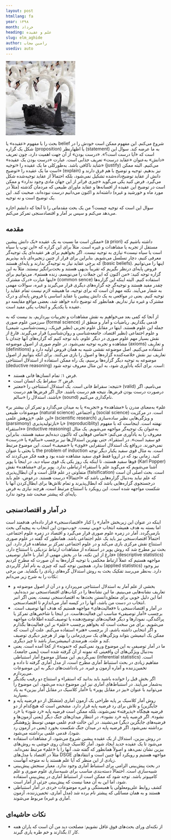 ```yaml
---
layout: post
htmllang: fa
year: ۱۳۹۸
month: خرداد
heading: ‌علم و عقیده
slug: elm_aghide
author: رامین مجاب
usediv: auto
---
```


![fig](/assets/imgs/blackswan.jpg)

بحث را با مفهوم «عقیده» یا belief شروع می‌کنم. این مفهوم ممکن است خودش را در شکل یک گزاره (proposition) یا اظهارنظر (statement) به ما عرضه کند. سوال این است که «آیا درست است؟». «درست بودن» از آن جهت اهمیت دارد، چون تعریف «دانش» به‌عنوان «عقاید درست» تعریف جذابی است.
عبارت «درست بودن یک عقیده» شاید ناکافی باشد. به‌طورکلی ما یک عقیده را «توجیه» (justify) می‌کنیم. البته ممکن است ما یک عقیده را «توضیح» (explain) نیز بدهیم. توجیه و توضیح با هم فرق دارند و دانش از عقاید توضیح‌داده‌شده تشکیل نمی‌شود، بلکه احتمالاً از عقاید توجیه‌شده شکل می‌گیرد. فرض کنید یکی می‌گوید «چیزی فراتر از این جهان مادی وجود ندارد» و ممکن است در توضیح این عقیده از افسانه‌ها و عقاید ماورای طبیعی که مردمان گذشته (مثلاً در مورد ماه و خورشید و غیره) داشته‌اند و اکنون می‌دانیم درست نبوده‌اند، صحبت کند. این یک توضیح است و نه توجیه.

سوال این است که توجیه چیست؟ من یک بحث مقدماتی را تا آنجا که دانشم اجازه می‌دهد می‌کنم و سپس بر آمار و اقتصادسنجی تمرکز می‌کنم.

## مقدمه
ممکن است ما نسبت به یک عقیده «یک دانش پیشین» (a priori) داشته باشیم که مستقل از تجربه یا مشاهدات و غیره است. مثلاً برای این گزاره که «این توپ یا سیاه است یا سیاه نیست» نیازی به توجیه نیست. 
اگر بخواهیم برای هر عقیده‌ای یک توجیه‌گر معرفی کنیم، دچار تسلسل می‌شویم. بنابراین برای فرار از چنین زنجیره‌ای باید بپذیریم که برخی عقاید نیاز به توجیه‌گر ندارند و پایه‌ای هستند (basic beliefs). اینها را می‌توانیم فروض پایه‌ای درنظر بگیریم که تقریباً بدیهی هستند و بحث‌برانگیز نیستند. مثلاً به این گزاره توجه کنید: «من اکنون که این جملات را می‌نویسم، زنده هستم». می‌توانیم برای اینها عبارت «درک مشترک» (common sence) استفاده کنیم. البته اینکه این گزاره‌ها چقدر مفید هستند و توجیه‌گر چه گزاره‌های دیگری قرار می‌گیرند و غیره، سوالات مهمی به شمار می‌آیند.
نکته مهم آن است که برای توجیه، ما همیشه لازم نیست تمام عقاید را توجیه کنیم. یعنی در مواقعی به یک دانش پیشین یا عقاید اساسی یا فروض پایه‌ای و درک مشترک و غیره نیاز نداریم. همانطور که توضیح داده خواهد شد، بعضی مواقع مقایسه دو عقیده با یکدیگر و انتخاب یکی مفید است.

از آنجا که کمی بعد می‌خواهیم به نقش مشاهدات و تجربیات بپردازیم، بد نیست که به سرزمین علوم صوری (formal science) قدمی بگذاریم. ریاضیات و آمار و منطق از جمله این علوم هستند. اینها در مقابل علوم تجربی (نظیر فیزیک، زیست‌شناسی، شیمی) و علوم اجتماعی (نظیر اقتصاد، جامعه‌شناسی و روان‌شناسی) قرار می‌گیرند. فارغ از نقش بسیار مهم علوم صوری در دیگر علوم، باید توجه کنیم که گزاره‌های آنها چندان با مشاهده و تجربه توجیه نمی‌شود.
در علوم صوری از اصول موضوعه (axioms) و تعاریف (definitions) استفاده می‌کنیم. اصل موضوعه نقشی شبیه به همان فروض اولیه دارد و تعاریف نیز نقش خلاصه‌کننده گزاره‌ها و اصول را بازی می‌کنند. برای آنکه  بتوانیم از اصول موضوعه به توجیه دیگر گزاره‌ها برسیم، یک راه ممکن استفاده از استدلال استنتاجی (deductive reasoning) است. برای آنکه یادآوری شود، به این مثال معروف توجه شود: 
- فرض ۱: تمام انسان‌ها فانی هستند.
- فرض ۲: سقراط یک انسان است.
- نتیجه: سقراط فانی است.
یک استدلال استنتاجی را «معتبر» (valid) می‌نامیم، اگر درصورت درست بودن فرض‌ها، نتیجه هم درست باشند. حال اگر فرض‌ها هم درست باشند، استدلال را «سالم» (sound) نام‌گذاری می‌کنیم.

«علم» به‌معنای مدرن با «مشاهده» و «تجربه» پا به میدان می‌گذارد و تمرکز آن بیشتر بر موضوعات طبیعی (natural science) و اجتماعی (social science) است. در مرکزیت این علم، «پژوهش علمی» (scientific research) و ویژگی‌هایی نظیر ساده‌سازی (parsimony) یا «بازتولیدپذیری» (reproduciblity) نهفته است.
اینجاست که با مفهوم «استقراء» (inductive reasoning) به‌عنوان یک توجیه‌گر مواجهه می‌شویم. یک مثال معروف را به یادآوری می‌کنم: «تمامی قوهایی که تاکنون دیده‌ایم سفید هستند، بنابراین قو سفید است». 
در استقراء، حتی بهترین استدلال‌ها نیز برچسب «سالم» یا «درست» نمی‌خورند. درواقع یک استدلال استقرایی «قوی» یا «ضعیف» است. این موضوع مرتبط با بحثی با عنوان the problem of induction است. به مثال قوی سفید یکبار دیگر توجه کنید. زمانی بود که در اروپا فقط قوی سفید مشاهده شده بود و همه فکر می‌کردند که قوها سفید هستند، تا اینکه یک روز یکی یک قوی سیاه دید. 
در اینجا با پوپر (Karl Popper) آشنا می‌شویم که می‌گوید علم با استقراء ارتباطی ندارد. پوپر برای «مشاهده» نقش متفاوتی در علم قائل است و آن ابطال‌پذیری (falsification) است. بحث اصلی آن است که علم نباید به‌دنبال گزاره‌هایی باشد که «احتمالاً» درست هستند. درعوض، علم باید درجستجوی گزاره‌هایی باشد که ابطال‌پذیرند و تمام تلاش‌ها برای ابطال‌کردن آنها با شکست مواجهه شده است. این رویکرد با استنتاج مرتبط است، هرچند نیازی به فرض پایه‌ای که پیشتر صحبت شد وجود ندارد.

## در آمار و اقتصادسنجی
اینکه در عنوان این زیربخش «آمار» را کنار «اقتصادسنجی» قرار داده‌ام، هدفمند است اما بسته به هدف همیشه انتخاب خوبی نیست. خوب‌نبودن این انتخاب به پیچیدگی بحث بازمی‌گردد. آمار در زمره علوم صوری قرار می‌گیرد و اقتصاد در زمره علوم اجتماعی. احتمالاً اقتصادسنجی نیز باید یک علم اجتماعی باشد. همانطور که گفته در علوم صوری استنتاج نقش مرکزی بازی می‌کند و در علوم اجتماعی تمرکز بر مشاهده قرار دارد. این بحث نیز مطرح شد که روش پوپر در استفاده از مشاهدات ارتباط نزدیکی با استنتاج دارد. فارغ از این نکته، ما در بخش مهمی از آمار با «آمار توصیفی» (descriptive statistics) مواجهه هستیم که عملاً ارتباط محکمی با توجیه گزاره‌ها به آن صورت که مطرح کردیم ندارد. همچنین توجه کنید که چیزی به نام آمار کاربردی (applied statistics) نیز وجود دارد.
به‌نظر می‌رسد تقکیک بحث به روش استدلال گره‌های زیادی را بگشاید. من برخی نکات را به شرح زیر می‌دانم:

- بخشی از علم آمار به استدلال استنتاجی می‌پردازد و در آن از اصول موضوعه و تعاریف نشانه‌هایی می‌بینیم. ما این نشانه‌ها را در کتاب‌های اقتصادسنجی نیز دیده‌ایم، اما این دلیل خوبی برای متعلق‌دانستن بحث‌ها به اقتصادسنجی نیست. یعنی اگر انبر انتخاب در دست من باشد، آنها را در کیسه آمار می‌اندازم تا اقتصادسنجی.
- در آمار و اقتصادسنجی با «فعالیت‌های» مواجهه هستیم که هدف آنها توصیف است. برچسب «آمار توصیفی» مناسب این فعالیت‌هاست. در اینجا با شاخص‌های تمرکز یا پراکندگی، نمودارها و دیگر فعالیت‌های توضیح‌دهنده یا توصیف‌کننده اطلاعات مواجهه می‌شویم. برای من سخت است که بخواهم برچسب «علم» بر این فعالیت‌ها بگذارم و اگر انتخابی داشته باشم، از برچسب «هنر» استفاده می‌کنم. علت آن است که ممکن یک انیمیشن بتواند ویژگی‌های یک سری‌زمانی را بهتر از هرچیز دیگری توصیف کند و علت، هنرمندی انیمیشن‌ساز باشد تا چیز دیگری.
- ما در آمار توصیفی به این موضوع ورود نمی‌کنیم که «نمونه» از کجا آمده است. یعنی به‌دنبال ویژگی‌های آن واقعیتی که نمونه از آن گرفته شده است (یعنی جامعه)، نمی‌گردیم. این مسائل موضوع  آمار استنباطی (inferential statistics) است. مفاهیم زیادی در بحث استنباط آماری مطرح است، از مدل آماری گرفته تا داده و تخمین‌زننده و آماره آزمون و غیره. در یادداشت‌های دیگر به این موضوعات می‌پردازم.
- اگر بخش قبل را خوانده باشید باید بدانید که استقراء و استنتاج دو رقیب یکدیگر به‌شمار می‌آیند. در استنباط‌های آماری نیز این موضوع دیده می‌شود. این موضوع را می‌توانید با عنوان «بیز در مقابل پوپر» یا «آمار کلاسیک در مقابل آمار بیزین» به یاد بسپارید. 
- روش آمار کلاسیک بر پایه طراحی یک آزمون آماری (متشکل از دو فرضیه پایه و جایگزین) و تلاش برای رد فرضیه پایه قرار دارد. مشخص است که هیچ‌کدام از دو فرضیه هیچگاه «پذیرفته» نمی‌شوند، بلکه ممکن است فرضیه پایه «رد شود» یا «رد نشود». اگر فرضیه پایه «رد نشود»، در انتظار میدان‌های جنگ دیگر (یعنی آزمون‌ها و فرضیه‌های جایگزین دیگر) می‌نشیند. در این حالت قدم علمی مهمی توسط پژوهشگر برداشته نمی‌شود. اگر فرضیه پایه در میدان جنگ شکست بخورد (یعنی در آزمون رد شود)، قدمی علمی برداشته می‌شود. 
- در روش بیزین، استدلال از یک عقیده پیشین شروع می‌شود، از مشاهدات استفاده می‌شود تا یک عقیده جدید ایجاد شود. آمار کلاسیک چندان روی خوشی به روش‌های بیزین نشان نمی‌دهد و اصولاً همانطور که گفته شد، آنها را با «علم» مرتبط نمی‌داند. مثلاً در اقتصاد با مدل‌های DSGE مواجهه هستیم و رویکرد آنها چنین است و انتقادهای زیادی از این منظر که آیا علم هستند یا نه متوجه آنهاست. 
- در بحث پیش‌بینی الزامی برای استنباط آماری وجود ندارد. معیار سنجش پیش‌بینی شبیه‌سازی است.  احتمالاً دسته‌بندی مناسب برای شبیه‌سازی علوم صوری و علم کامپیوتر باشد. توجه شود که ممکن است از استنباط آماری در پیش‌بینی استفاده شود، اما این به آن معنا نیست که پیش‌بینی جزئی از آمار است.
- کشف روابط علی‌ومعلولی یا همبستگی و غیره موضوعات خردی در آمار استنباطی هستند و به همان مسائلی که پیشتر نام برده شد (مدل آماری، تخمین‌زننده، آزمون آماری و غیره) مربوط می‌شوند.

## نکات حاشیه‌ای
- از نکته‌ای ورای بحث‌های فوق غافل نشویم:
مصلحت دید من آن است که یاران همه کار // بگذارند و خم طره یاری گیرند.





 






 


 





